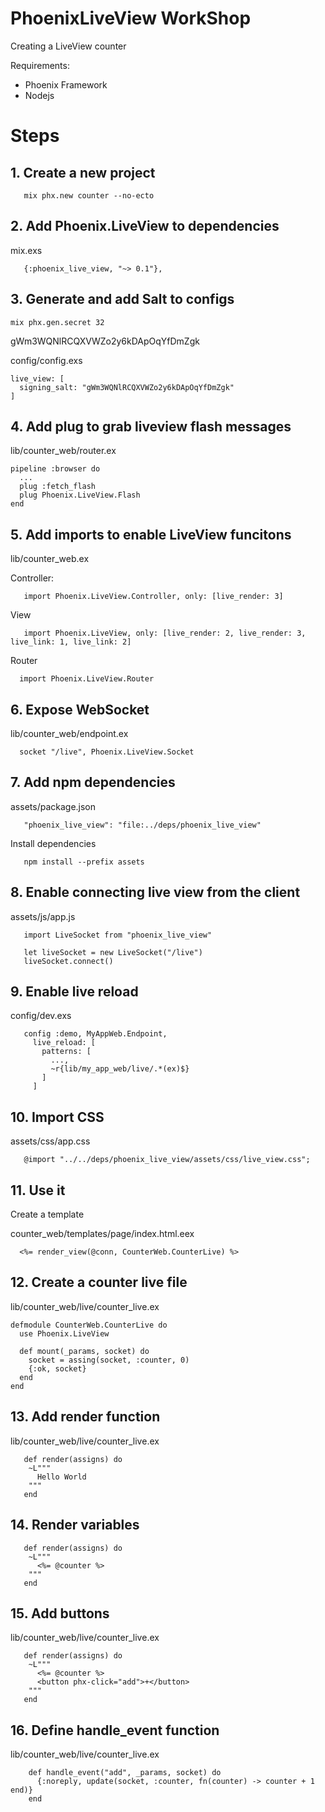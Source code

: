 # PhoenixLiveView WorkShop

Creating a LiveView counter

Requirements:
  - Phoenix Framework
  - Nodejs


# Steps

## 1. Create a new project

```
   mix phx.new counter --no-ecto
```

## 2. Add Phoenix.LiveView to dependencies
mix.exs
```
   {:phoenix_live_view, "~> 0.1"},
```

## 3. Generate and add Salt to configs
```
mix phx.gen.secret 32
```

gWm3WQNlRCQXVWZo2y6kDApOqYfDmZgk

config/config.exs

```
live_view: [
  signing_salt: "gWm3WQNlRCQXVWZo2y6kDApOqYfDmZgk"
]
```

## 4. Add plug to grab liveview flash messages
lib/counter_web/router.ex

```
pipeline :browser do
  ...
  plug :fetch_flash
  plug Phoenix.LiveView.Flash
end
```

## 5. Add imports to enable LiveView funcitons    

lib/counter_web.ex

Controller: 
```
   import Phoenix.LiveView.Controller, only: [live_render: 3]
```

View 
```
   import Phoenix.LiveView, only: [live_render: 2, live_render: 3, live_link: 1, live_link: 2]
```

Router
```
  import Phoenix.LiveView.Router
```

## 6. Expose WebSocket

lib/counter_web/endpoint.ex

```
  socket "/live", Phoenix.LiveView.Socket
```

## 7. Add npm dependencies

assets/package.json

```
   "phoenix_live_view": "file:../deps/phoenix_live_view"
```

Install dependencies

```
   npm install --prefix assets
```

## 8. Enable connecting live view from the client

assets/js/app.js

```
   import LiveSocket from "phoenix_live_view"

   let liveSocket = new LiveSocket("/live")
   liveSocket.connect()
```

## 9. Enable live reload 

config/dev.exs

```
   config :demo, MyAppWeb.Endpoint,
     live_reload: [
       patterns: [
         ...,
         ~r{lib/my_app_web/live/.*(ex)$}
       ]
     ]
```

## 10. Import CSS

assets/css/app.css

```
   @import "../../deps/phoenix_live_view/assets/css/live_view.css";
```

## 11. Use it
  Create a template

counter_web/templates/page/index.html.eex
```
  <%= render_view(@conn, CounterWeb.CounterLive) %>
```

## 12. Create a counter live file

lib/counter_web/live/counter_live.ex


```
defmodule CounterWeb.CounterLive do
  use Phoenix.LiveView

  def mount(_params, socket) do
    socket = assing(socket, :counter, 0)
    {:ok, socket}
  end
end
```
 
## 13. Add render function

lib/counter_web/live/counter_live.ex

```
   def render(assigns) do
    ~L"""
      Hello World
    """
   end
```

## 14. Render variables 

```
   def render(assigns) do
    ~L"""
      <%= @counter %> 
    """
   end
```


## 15. Add buttons 

lib/counter_web/live/counter_live.ex

```
   def render(assigns) do
    ~L"""
      <%= @counter %> 
      <button phx-click="add">+</button>
    """
   end
```

## 16. Define handle_event function

lib/counter_web/live/counter_live.ex

```
    def handle_event("add", _params, socket) do
      {:noreply, update(socket, :counter, fn(counter) -> counter + 1 end)}
    end
```
